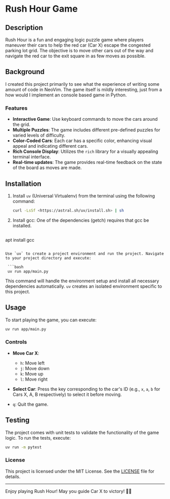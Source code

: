 # Rush Hour Game

## Description

Rush Hour is a fun and engaging logic puzzle game where players maneuver their cars to help the red car (Car X) escape the congested parking lot grid. The objective is to move other cars out of the way and navigate the red car to the exit square in as few moves as possible.

## Background

I created this project primarily to see what the experience of writing some amount of code in NeoVim. The game itself is mildly interesting, just from a how would I implement an console based game in Python.

### Features

- **Interactive Game**: Use keyboard commands to move the cars around the grid.
- **Multiple Puzzles**: The game includes different pre-defined puzzles for varied levels of difficulty.
- **Color-Coded Cars**: Each car has a specific color, enhancing visual appeal and indicating different cars.
- **Rich Console Display**: Utilizes the `rich` library for a visually appealing terminal interface.
- **Real-time updates**: The game provides real-time feedback on the state of the board as moves are made.

## Installation

1. Install `uv` (Universal Virtualenv) from the terminal using the following command:

   ```bash
   curl -LsSf <https://astral.sh/uv/install.sh> | sh
   ```

2. Install gcc:
  One of the dependencies (getch) requires that gcc be installed.

   ```bash

  apt install gcc

  ```

Use `uv` to create a project environment and run the project. Navigate to your project directory and execute:

   ```bash
   uv run app/main.py
   ```

   This command will handle the environment setup and install all necessary dependencies automatically. `uv` creates an isolated environment specific to this project.

## Usage

To start playing the game, you can execute:

```bash
uv run app/main.py
```

### Controls

- **Move Car X**:
  - `h`: Move left
  - `j`: Move down
  - `k`: Move up
  - `l`: Move right

- **Select Car**: Press the key corresponding to the car's ID (e.g., `x`, `a`, `b` for Cars X, A, B respectively) to select it before moving.
- `q`: Quit the game.

## Testing

The project comes with unit tests to validate the functionality of the game logic. To run the tests, execute:

```bash
uv run -m pytest
```

### License

This project is licensed under the MIT License. See the [LICENSE](LICENSE) file for details.

---

Enjoy playing Rush Hour! May you guide Car X to victory! 🚗💨
